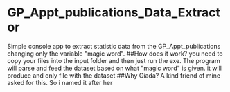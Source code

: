 # GP_Appt_publications_Data_Extractor
Simple console app to extract statistic data from the GP_Appt_publications changing only the variable "magic word". 
##How does it work?
you need to copy your files into the input folder and then just run the exe.
The program will parse and feed the dataset based on what "magic word" is given. it will produce and only file with the dataset 
##Why Giada?
A kind friend of mine asked for this. So i named it after her

